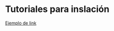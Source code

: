 # Tutoriales para inslación

<a href="https://www.youtube.com/watch?v=3wS_Guzgr0w&list=PLOiFNu-E3sySM84E0uBDfcsHXGLL4t-XJ&index=1
" target="_blank"></a>

[Ejemplo de link](https://www.google.com)
